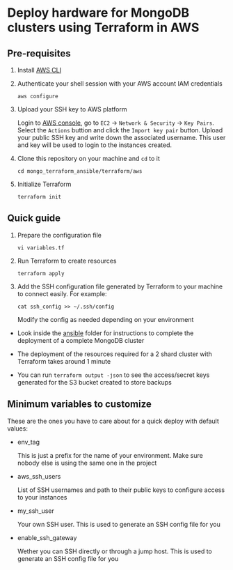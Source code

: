 # Deploy hardware for MongoDB clusters using Terraform in AWS

## Pre-requisites

1. Install [AWS CLI](https://docs.aws.amazon.com/cli/latest/userguide/getting-started-install.html)
2. Authenticate your shell session with your AWS account IAM credentials

    ```
    aws configure
    ``` 

3. Upload your SSH key to AWS platform
   
    Login to [AWS console](aws.amazon.com), go to `EC2` -> `Network & Security` -> `Key Pairs`. Select the `Actions`  buttion and click the `Import key pair` button. Upload your public SSH key and write down the associated username. This user and key will be used to login to the instances created.

4. Clone this repository on your machine and `cd` to it

    ```
    cd mongo_terraform_ansible/terraform/aws
    ```

5. Initialize Terraform 

    ```
    terraform init
    ```

## Quick guide

1. Prepare the configuration file

    ```
    vi variables.tf
    ```

2. Run Terraform to create resources

    ```
    terraform apply
    ``` 

3. Add the SSH configuration file generated by Terraform to your machine to connect easily. For example: 

    ```
    cat ssh_config >> ~/.ssh/config
    ```

    Modify the config as needed depending on your environment

- Look inside the [ansible](ansible) folder for instructions to complete the deployment of a complete MongoDB cluster

- The deployment of the resources required for a 2 shard cluster with Terraform takes around 1 minute

- You can run `terraform output -json` to see the access/secret keys generated for the S3 bucket created to store backups

## Minimum variables to customize

These are the ones you have to care about for a quick deploy with default values:

- env_tag

    This is just a prefix for the name of your environment. Make sure nobody else is using the same one in the project

- aws_ssh_users

    List of SSH usernames and path to their public keys to configure access to your instances

- my_ssh_user

    Your own SSH user. This is used to generate an SSH config file for you

- enable_ssh_gateway

    Wether you can SSH directly or through a jump host. This is used to generate an SSH config file for you
